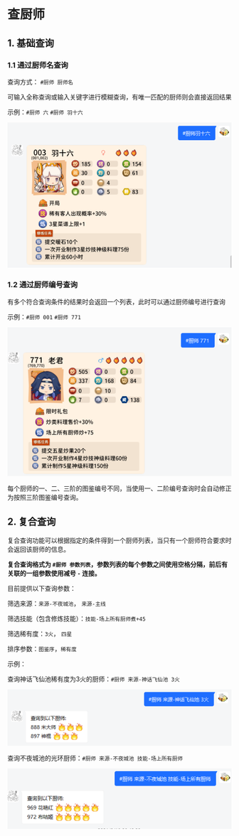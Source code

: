 # 查厨师

## 1. 基础查询
### 1.1 通过厨师名查询

查询方式： `#厨师 厨师名` 

可输入全称查询或输入关键字进行模糊查询，有唯一匹配的厨师则会直接返回结果

示例：`#厨师 六` `#厨师 羽十六`

![厨师羽十六](../media/厨师羽十六.png ':size=450')

### 1.2 通过厨师编号查询

有多个符合查询条件的结果时会返回一个列表，此时可以通过厨师编号进行查询

示例：`#厨师 001` `#厨师 771`

![厨师771](../media/厨师771.png ':size=450')

每个厨师的一、二、三阶的图鉴编号不同，当使用一、二阶编号查询时会自动修正为按照三阶图鉴编号查询。

## 2. 复合查询

复合查询功能可以根据指定的条件得到一个厨师列表，当只有一个厨师符合要求时会返回该厨师的信息。

**复合查询格式为 `#厨师 参数列表`，参数列表的每个参数之间使用空格分隔，前后有关联的一组参数使用减号 `-` 连接。**

目前提供以下查询参数：

筛选来源：`来源-不夜城池`， `来源-主线`

筛选技能（包含修炼技能）：`技能-场上所有厨师煮+45`

筛选稀有度：`3火`， `四星`

排序参数：`图鉴序`，`稀有度`

示例：

查询神话飞仙池稀有度为3火的厨师：`#厨师 来源-神话飞仙池 3火`

![厨师来源神话飞仙池三火](../media/厨师来源神话飞仙池三火.png ':size=450')

查询不夜城池的光环厨师：`#厨师 来源-不夜城池 技能-场上所有厨师`

![厨师来源不夜城池技能场上所有厨师](../media/厨师来源不夜城池技能场上所有厨师.png)

